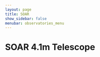 ```yaml
---
layout: page
title: SOAR
show_sidebar: false
menubar: observatories_menu
---
```


# SOAR 4.1m Telescope
